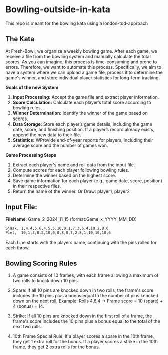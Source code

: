 # Bowling-outside-in-kata
This repo is meant for the bowling kata using a london-tdd-approach

## The Kata
At Fresh-Bowl, we organize a weekly bowling game. After each game, we receive a file from the bowling system and manually calculate the total scores. As you can imagine, this process is time-consuming and prone to errors. Therefore, we want to automate this process. Specifically, we aim to have a system where we can upload a game file, process it to determine the game's winner, and store individual player statistics for long-term tracking.


**Goals of the new System**
1. **Input Processing:** Accept the game file and extract player information.
2. **Score Calculation:** Calculate each player’s total score according to bowling rules.
3. **Winner Determination:** Identify the winner of the game based on scores.
4. **Data Storage:** Store each player’s game details, including the game date, score, and finishing position. If a player’s record already exists, append the new data to their file.
5. **Statistics:** WProvide end-of-year reports for players, including their average score and the number of games won.


**Game Processing Steps**

1. Extract each player's name and roll data from the input file.
2. Compute scores for each player following bowling rules.
3. Determine the winner based on the highest score.
4. Save game information for each player (e.g., game date, score, position) in their respective files.
5. Return the name of the winner. Or Draw: player1, player2

## Input File:
**FileName**:  Game_2_2024_11_15
(format:Game_x_YYYY_MM_DD)

```
Sjaak, 1,4,4,5,6,4,5,5,10,0,1,7,3,6,4,10,2,8,6
Piet,  10,1,3,8,2,10,0,0,8,0,7,2,8,1,10,10,10,6
```
Each Line starts with the players name, continuing with the pins rolled for each throw.

## Bowling Scoring Rules
1. A game consists of 10 frames, with each frame allowing a maximum of two rolls to knock down 10 pins.
2. Spare: If all 10 pins are knocked down in two rolls, the frame's score includes the 10 pins plus a bonus equal to the number of pins knocked down on the next roll.
    Example: Rolls 4,6,4 → Frame score = 10 (spare) + 4 (bonus) = 14.

3. Strike: If all 10 pins are knocked down in the first roll of a frame, the frame's score includes the 10 pins plus a bonus equal to the total of the next two rolls.
4. 10th Frame Special Rule:
    If a player scores a spare in the 10th frame, they get 1 extra roll for the bonus.
    If a player scores a strike in the 10th frame, they get 2 extra rolls for the bonus.


